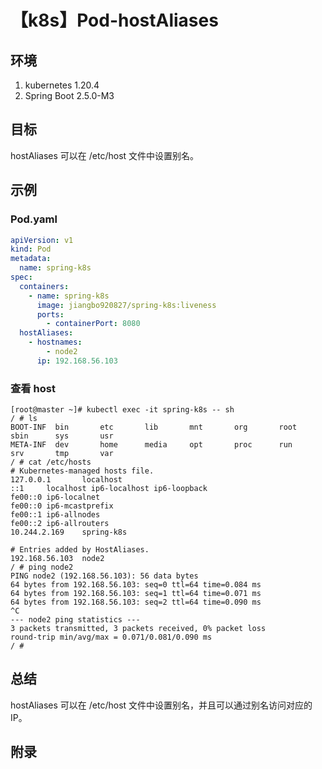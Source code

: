 # 【k8s】Pod-hostAliases

## 环境

1. kubernetes 1.20.4
2. Spring Boot 2.5.0-M3

## 目标

hostAliases 可以在 /etc/host 文件中设置别名。

## 示例

### Pod.yaml

```yaml
apiVersion: v1
kind: Pod
metadata:
  name: spring-k8s
spec:
  containers:
    - name: spring-k8s
      image: jiangbo920827/spring-k8s:liveness
      ports:
        - containerPort: 8080
  hostAliases:
    - hostnames:
        - node2
      ip: 192.168.56.103
```

### 查看 host

```
[root@master ~]# kubectl exec -it spring-k8s -- sh
/ # ls
BOOT-INF  bin       etc       lib       mnt       org       root      sbin      sys       usr
META-INF  dev       home      media     opt       proc      run       srv       tmp       var
/ # cat /etc/hosts
# Kubernetes-managed hosts file.
127.0.0.1       localhost
::1     localhost ip6-localhost ip6-loopback
fe00::0 ip6-localnet
fe00::0 ip6-mcastprefix
fe00::1 ip6-allnodes
fe00::2 ip6-allrouters
10.244.2.169    spring-k8s

# Entries added by HostAliases.
192.168.56.103  node2
/ # ping node2
PING node2 (192.168.56.103): 56 data bytes
64 bytes from 192.168.56.103: seq=0 ttl=64 time=0.084 ms
64 bytes from 192.168.56.103: seq=1 ttl=64 time=0.071 ms
64 bytes from 192.168.56.103: seq=2 ttl=64 time=0.090 ms
^C
--- node2 ping statistics ---
3 packets transmitted, 3 packets received, 0% packet loss
round-trip min/avg/max = 0.071/0.081/0.090 ms
/ #
```

## 总结

hostAliases 可以在 /etc/host 文件中设置别名，并且可以通过别名访问对应的 IP。

## 附录
